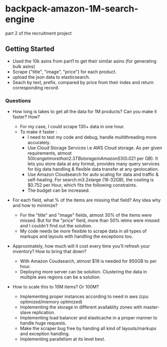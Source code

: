 # backpack-amazon-1M-search-engine

part 2 of the recruitment project

## Getting Started

*  Used the 10k asins from part1 to get their similar asins (for generating bulk asins)
*  Scrape {"title", "image", "price"} for each product. 
*  upload the json data to elasticsearch.
*  Seach by text, prefix, compared by price from their index and return corresponding record.


### Questions

* How long is takes to get all the data for 1M products? Can you make it faster? How?
  * For my case, I could scrape 130+ data in one hour.
  * To make it faster :
    * I need to test my code and debug, handle multithreading more accurately. 
    * Use Cloud Storage Services i.e AWS Cloud storage. As per given requirements, atmost $50 I can get more than 2.3TB storage in Amazon S3 ($0.021 per GB). It lets you store data at any format, provides many query services for big data handling & flexible data transfer at any geolocation.
    * Use Amazon Cloudsearch for auto scaling for data and traffic & self-healing. For search.m3.2xlarge (16-32GB), the costing is $0.752 per Hour, which fits the following constraints.
    * The budget can be increased.
    
* For each field, what % of the items are missing that field? Any idea why and how to minimize?
  * For the "title" and "image" fields, atmost 30% of the items were missed. But for the "price" field, more than 50% ietms were missed and I couldn't find out the solution. 
  * My code needs be more flexible to scrape data in all types of markups and layouts with handling the exceptions too.
 
* Approximately, how much will it cost every time you’ll refresh your inventory? How to bring that down?
  * With Amazon Coudsearch, atmost $19 is needed for 850GB to per hour.
  * Deploying more server can be solution. Clustering the data in multiple aws regions can be a solution.

* How to scale this to 10M items? Or 100M?
  * Implementing proper instances according to need in aws (cpu optimized/memory optimized)
  * Implementing the storage in different availablity zones with master-slave replication.
  * Implementing load balancer and elasticache in a proper manner to handle huge requests.
  * Make the scraper bug free by handing all kind of layouts/markups and exception handling.
  * Implementing parallelism at its level best.


